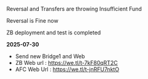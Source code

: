Reversal and Transfers are throwing Insufficient Fund

Reversal is Fine now

ZB deployment and test is completed

**2025-07-30**
* Send new Bridge1 and Web
* ZB Web url : https://we.tl/t-7kF80qRT2C
* AFC Web Url : https://we.tl/t-jnRFU7nktO



